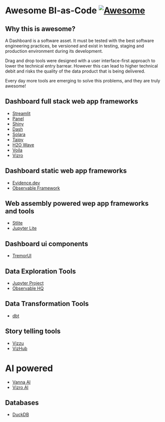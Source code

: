 # Awesome BI-as-Code [![Awesome](https://cdn.rawgit.com/sindresorhus/awesome/d7305f38d29fed78fa85652e3a63e154dd8e8829/media/badge.svg)](https://github.com/dmenezesgabriel/awesome-bi-as-code)

## Why this is awesome?

A Dashboard is a software asset. It must be tested with the best software engineering practices, be versioned and exist in testing, staging and production environment during its development.

Drag and drop tools were designed with a user interface-first approach to lower the technical entry barrear. However this can lead to higher technical debit and risks the quality of the data product that is being delivered.

Every day more tools are emerging to solve this problems, and they are truly awesome!

## Dashboard full stack web app frameworks

- [Streamlit](https://streamlit.io/)
- [Panel](https://panel.holoviz.org/)
- [Shiny](https://shiny.posit.co/py/)
- [Dash](https://dash.plotly.com/)
- [Solara](https://solara.dev/)
- [Taipy](https://www.taipy.io/)
- [H2O Wave](https://wave.h2o.ai/)
- [Voila](https://github.com/voila-dashboards/voila)
- [Vizro](https://github.com/mckinsey/vizro)

## Dashboard static web app frameworks

- [Evidence.dev](https://evidence.dev/)
- [Observable Framework](https://observablehq.com/framework/)

## Web assembly powered wep app frameworks and tools

- [Stlite](https://github.com/whitphx/stlite)
- [Jupyter Lite](https://github.com/jupyterlite/jupyterlite)

## Dashboard ui components

- [TremorUI](https://www.tremor.so/)

## Data Exploration Tools

- [Jupyter Project](https://jupyter.org/)
- [Observable HQ](https://observablehq.com/@observablehq/observable-for-jupyter-users)

## Data Transformation Tools

- [dbt](https://docs.getdbt.com/docs/introduction)

## Story telling tools

- [Vizzu](https://www.vizzu.io/)
- [VizHub](https://vizhub.com/)

# AI powered

- [Vanna AI](https://vanna.ai/)
- [Vizro AI](https://vizro-ai.readthedocs.io/en/latest/)

## Databases

- [DuckDB](https://duckdb.org/)

